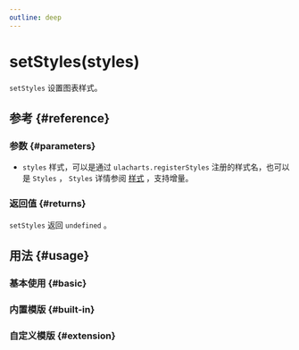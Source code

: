 ```yaml
---
outline: deep
---
```


# setStyles(styles)
`setStyles` 设置图表样式。

## 参考 {#reference}
<!--@include: @/@views/api/references/instance/setStyles.md-->

### 参数 {#parameters}
- `styles` 样式，可以是通过 `ulacharts.registerStyles` 注册的样式名，也可以是 `Styles` ， `Styles` 详情参阅 [样式](/guide/styles) ，支持增量。

### 返回值 {#returns}
`setStyles` 返回 `undefined` 。


## 用法 {#usage}
<script setup>
import SetStylesBasic from '../../@views/api/samples/setStyles-basic/index.vue'
import SetStylesBuiltIn from '../../@views/api/samples/setStyles-built-in/index.vue'
import SetStylesExtension from '../../@views/api/samples/setStyles-extension/index.vue'
</script>

### 基本使用 {#basic}
<SetStylesBasic/>

### 内置模版 {#built-in}
<SetStylesBuiltIn/>

### 自定义模版 {#extension}
<SetStylesExtension/>
